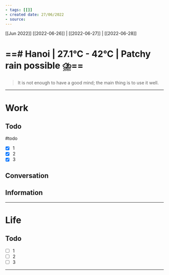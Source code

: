 ```yaml
---
- tags: [[]]
- created date: 27/06/2022
- source: 
---
```

[[Jun 2022]]
[[2022-06-26]]   |   [[2022-06-27]] | [[2022-06-28]] 


# ==# Hanoi | 27.1°C - 42°C | Patchy rain possible ⛈️==

> It is not enough to have a good mind; the main thing is to use it well.

---

# Work
## Todo
#todo
- [x] 1
- [x] 2
- [x] 3
## Conversation
## Information

---

# Life
## Todo
- [ ] 1
- [ ] 2
- [ ] 3

---